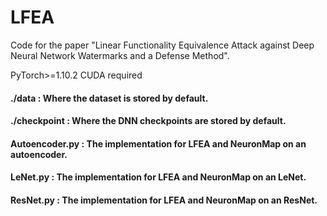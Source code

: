 # LFEA

Code for the paper "Linear Functionality Equivalence Attack against Deep Neural Network Watermarks and a Defense Method". 

PyTorch>=1.10.2
CUDA required

#### ./data : Where the dataset is stored by default.
#### ./checkpoint : Where the DNN checkpoints are stored by default.
#### Autoencoder.py : The implementation for LFEA and NeuronMap on an autoencoder.
#### LeNet.py : The implementation for LFEA and NeuronMap on an LeNet.
#### ResNet.py : The implementation for LFEA and NeuronMap on an ResNet.
